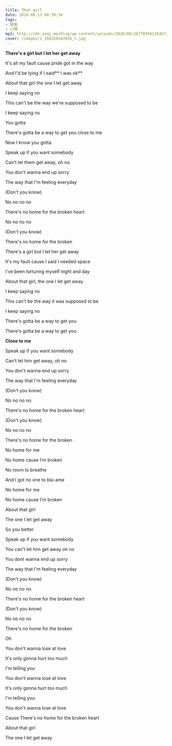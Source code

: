 ```yaml
---
title: That girl
date: 2018-08-13 08:39:34
tags: 
- 随笔
- 心情
mp3: http://cdn.yoqi.me/blog/wp-content/uploads/2018/08/2677035613936729094_hd.mp3
cover: /images/1_150319142038_1.jpg
---
```


**There's a girl but I let her get away**

It's all my fault cause pride got in the way

And I'd be lying if I said** I was ok**

About that girl the one I let get away

I keep saying no

This can't be the way we're supposed to be

I keep saying no

You gotta

There's gotta be a way to get you close to me

Now I know you gotta

Speak up if you want somebody

Can't let them get away, oh no

You don't wanna end up sorry

The way that I'm feeling everyday

\(Don't you know\)

No no no no

There's no home for the broken heart

No no no no

\(Don't you know\)

There's no home for the broken

There's a girl but I let her get away

It's my fault cause I said I needed space

I've been torturing myself night and day

About that girl, the one I let get away

I keep saying no

This can't be the way it was supposed to be

I keep saying no

There's gotta be a way to get you

There's gotta be a way to get you

**Close to me**

Speak up if you want somebody

Can't let him get away, oh no

You don't wanna end up sorry

The way that I'm feeling everyday

\(Don't you know\)

No no no no

There's no home for the broken heart

\(Don't you know\)

No no no no

There's no home for the broken

No home for me

No home cause I'm broken

No room to breathe

And I got no one to bla-ame

No home for me

No home cause I'm broken

About that girl

The one I let get away

So you better

Speak up if you want somebody

You can't let him get away oh no

You dont wanna end up sorry

The way that I'm feeling everyday

\(Don't you know\)

No no no no

There's no home for the broken heart

\(Don't you know\)

No no no no

There's no home for the broken

Oh

You don't wanna lose at love

It's only gonna hurt too much

I'm telling you

You don't wanna lose at love

It's only gonna hurt too much

I'm telling you

You don't wanna lose at love

Cause There's no home for the broken heart

About that girl

The one I let get away



